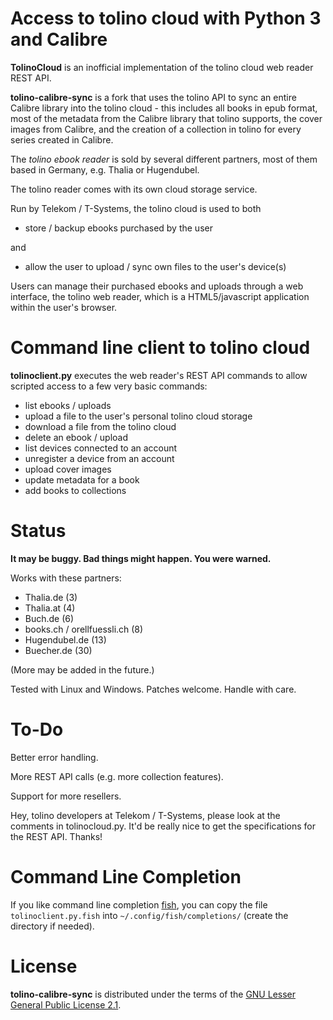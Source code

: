 Access to tolino cloud with Python 3 and Calibre
================================================

**TolinoCloud** is an inofficial implementation of the tolino cloud
web reader REST API.

**tolino-calibre-sync** is a fork that uses the tolino API to sync an entire
Calibre library into the tolino cloud - this includes all books in epub
format, most of the metadata from the Calibre library that tolino supports,
the cover images from Calibre, and the creation of a collection in tolino
for every series created in Calibre.

The *tolino ebook reader* is sold by several different partners, most
of them based in Germany, e.g. Thalia or Hugendubel.

The tolino reader comes with its own cloud storage service.

Run by Telekom / T-Systems, the tolino cloud is used to both

- store / backup ebooks purchased by the user

and

- allow the user to upload / sync own files to the user's device(s)

Users can manage their purchased ebooks and uploads through a web
interface, the tolino web reader, which is a HTML5/javascript
application within the user's browser.

Command line client to tolino cloud
===================================

**tolinoclient.py** executes the web reader's REST API commands
to allow scripted access to a few very basic commands:

- list ebooks / uploads
- upload a file to the user's personal tolino cloud storage
- download a file from the tolino cloud
- delete an ebook / upload
- list devices connected to an account
- unregister a device from an account
- upload cover images
- update metadata for a book
- add books to collections

Status
======

**It may be buggy. Bad things might happen. You were warned.**

Works with these partners:
- Thalia.de (3)
- Thalia.at (4)
- Buch.de (6)
- books.ch / orellfuessli.ch (8)
- Hugendubel.de (13)
- Buecher.de (30)

(More may be added in the future.)

Tested with Linux and Windows. Patches welcome. Handle with care.

To-Do
=====

Better error handling.

More REST API calls (e.g. more collection features).

Support for more resellers.

Hey, tolino developers at Telekom / T-Systems, please look at
the comments in tolinocloud.py. It'd be really nice to get the
specifications for the REST API. Thanks!

Command Line Completion
=======================

If you like command line completion [fish](https://fishshell.com/), you can copy the file `tolinoclient.py.fish` into `~/.config/fish/completions/` (create the directory if needed).

License
=======

**tolino-calibre-sync** is distributed under the terms of the
[GNU Lesser General Public License 2.1](http://www.gnu.org/licenses/lgpl-2.1.txt).
